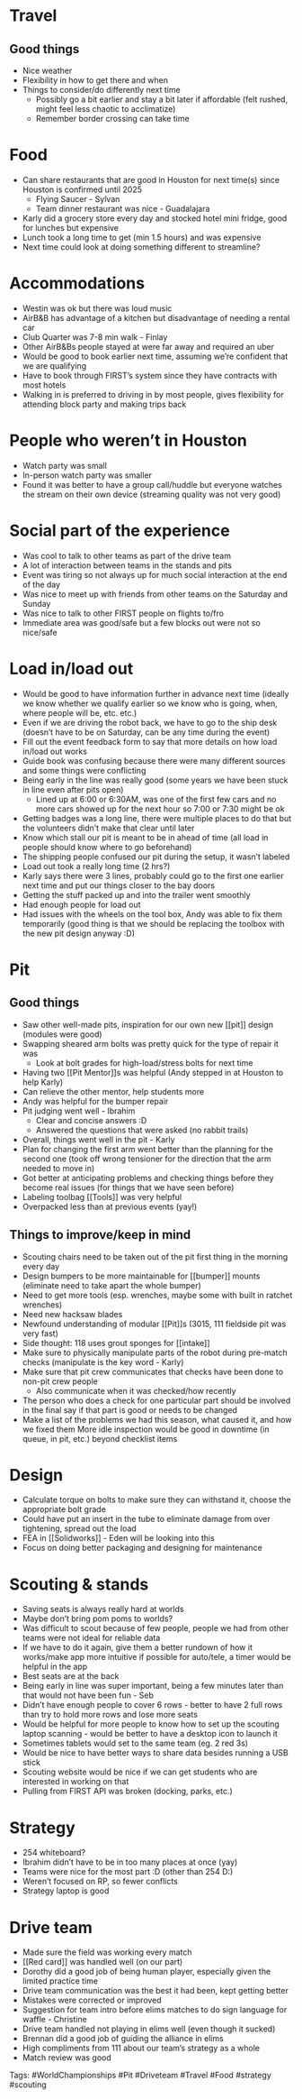# Travel
## Good things
- Nice weather
- Flexibility in how to get there and when
- Things to consider/do differently next time
	- Possibly go a bit earlier and stay a bit later if affordable (felt rushed, might feel less chaotic to acclimatize)
	- Remember border crossing can take time

# Food
- Can share restaurants that are good in Houston for next time(s) since Houston is confirmed until 2025
	- Flying Saucer - Sylvan
	- Team dinner restaurant was nice - Guadalajara
- Karly did a grocery store every day and stocked hotel mini fridge, good for lunches but expensive
- Lunch took a long time to get (min 1.5 hours) and was expensive
- Next time could look at doing something different to streamline?

# Accommodations
- Westin was ok but there was loud music
- AirB&B has advantage of a kitchen but disadvantage of needing a rental car
- Club Quarter was 7-8 min walk - Finlay
- Other AirB&Bs people stayed at were far away and required an uber
- Would be good to book earlier next time, assuming we’re confident that we are qualifying
- Have to book through FIRST’s system since they have contracts with most hotels
- Walking in is preferred to driving in by most people, gives flexibility for attending block party and making trips back

# People who weren’t in Houston
- Watch party was small
- In-person watch party was smaller
- Found it was better to have a group call/huddle but everyone watches the stream on their own device (streaming quality was not very good)

# Social part of the experience
- Was cool to talk to other teams as part of the drive team
- A lot of interaction between teams in the stands and pits
- Event was tiring so not always up for much social interaction at the end of the day
- Was nice to meet up with friends from other teams on the Saturday and Sunday
- Was nice to talk to other FIRST people on flights to/fro
- Immediate area was good/safe but a few blocks out were not so nice/safe

# Load in/load out
- Would be good to have information further in advance next time (ideally we know whether we qualify earlier so we know who is going, when, where people will be, etc. etc.)
- Even if we are driving the robot back, we have to go to the ship desk (doesn’t have to be on Saturday, can be any time during the event)
- Fill out the event feedback form to say that more details on how load in/load out works
- Guide book was confusing because there were many different sources and some things were conflicting
- Being early in the line was really good (some years we have been stuck in line even after pits open)
	- Lined up at 6:00 or 6:30AM, was one of the first few cars and no more cars showed up for the next hour so 7:00 or 7:30 might be ok
- Getting badges was a long line, there were multiple places to do that but the volunteers didn’t make that clear until later
- Know which stall our pit is meant to be in ahead of time (all load in people should know where to go beforehand)
- The shipping people confused our pit during the setup, it wasn’t labeled
- Load out took a really long time (2 hrs?)
- Karly says there were 3 lines, probably could go to the first one earlier next time and put our things closer to the bay doors
- Getting the stuff packed up and into the trailer went smoothly
- Had enough people for load out
- Had issues with the wheels on the tool box, Andy was able to fix them temporarily (good thing is that we should be replacing the toolbox with the new pit design anyway :D)

# Pit
## Good things
- Saw other well-made pits, inspiration for our own new [[pit]] design (modules were good)
- Swapping sheared arm bolts was pretty quick for the type of repair it was
	- Look at bolt grades for high-load/stress bolts for next time
- Having two [[Pit Mentor]]s was helpful (Andy stepped in at Houston to help Karly)
- Can relieve the other mentor, help students more
- Andy was helpful for the bumper repair
- Pit judging went well - Ibrahim
	- Clear and concise answers :D
	- Answered the questions that were asked (no rabbit trails)
- Overall, things went well in the pit - Karly
- Plan for changing the first arm went better than the planning for the second one (took off wrong tensioner for the direction that the arm needed to move in)
- Got better at anticipating problems and checking things before they become real issues (for things that we have seen before)
- Labeling toolbag [[Tools]] was very helpful
- Overpacked less than at previous events (yay!)
## Things to improve/keep in mind
- Scouting chairs need to be taken out of the pit first thing in the morning every day
- Design bumpers to be more maintainable for [[bumper]] mounts (eliminate need to take apart the whole bumper)
- Need to get more tools (esp. wrenches, maybe some with built in ratchet wrenches)
- Need new hacksaw blades
- Newfound understanding of modular [[Pit]]s (3015, 111 fieldside pit was very fast)
- Side thought: 118 uses grout sponges for [[intake]] 
- Make sure to physically manipulate parts of the robot during pre-match checks (manipulate is the key word - Karly)
- Make sure that pit crew communicates that checks have been done to non-pit crew people
	- Also communicate when it was checked/how recently
- The person who does a check for one particular part should be involved in the final say if that part is good or needs to be changed
- Make a list of the problems we had this season, what caused it, and how we fixed them
More idle inspection would be good in downtime (in queue, in pit, etc.) beyond checklist items

# Design

- Calculate torque on bolts to make sure they can withstand it, choose the appropriate bolt grade
- Could have put an insert in the tube to eliminate damage from over tightening, spread out the load
- FEA in [[Solidworks]] - Eden will be looking into this
- Focus on doing better packaging and designing for maintenance

# Scouting & stands
- Saving seats is always really hard at worlds
- Maybe don’t bring pom poms to worlds?
- Was difficult to scout because of few people, people we had from other teams were not ideal for reliable data
- If we have to do it again, give them a better rundown of how it works/make app more intuitive if possible for auto/tele, a timer would be helpful in the app
- Best seats are at the back
- Being early in line was super important, being a few minutes later than that would not have been fun - Seb
- Didn’t have enough people to cover 6 rows - better to have 2 full rows than try to hold more rows and lose more seats
- Would be helpful for more people to know how to set up the scouting laptop scanning - would be better to have a desktop icon to launch it
- Sometimes tablets would set to the same team (eg. 2 red 3s)
- Would be nice to have better ways to share data besides running a USB stick
- Scouting website would be nice if we can get students who are interested in working on that
- Pulling from FIRST API was broken (docking, parks, etc.)

# Strategy
- 254 whiteboard?
- Ibrahim didn’t have to be in too many places at once (yay)
- Teams were nice for the most part :D (other than 254 D:)
- Weren’t focused on RP, so fewer conflicts
- Strategy laptop is good

# Drive team

- Made sure the field was working every match
- [[Red card]] was handled well (on our part)
- Dorothy did a good job of being human player, especially given the limited practice time
- Drive team communication was the best it had been, kept getting better
- Mistakes were corrected or improved
- Suggestion for team intro before elims matches to do sign language for waffle - Christine
- Drive team handled not playing in elims well (even though it sucked)
- Brennan did a good job of guiding the alliance in elims
- High compliments from 111 about our team’s strategy as a whole
- Match review was good

Tags: #WorldChampionships #Pit #Driveteam #Travel #Food #strategy #scouting